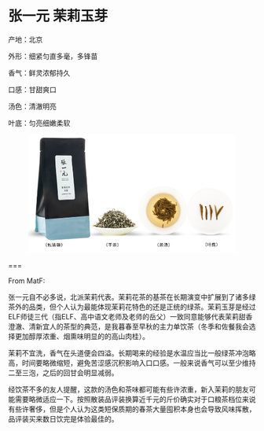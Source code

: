 # 张一元 茉莉玉芽

产地：北京

外形：细紧匀直多毫，多锋苗

香气：鲜灵浓郁持久

口感：甘甜爽口

汤色：清澈明亮

叶底：匀亮细嫩柔软

<figure><img src="../.gitbook/assets/fa23d4a1bd8b2b7f.jpg" alt=""><figcaption></figcaption></figure>

\===

From MatF:

张一元自不必多说，北派茉莉代表。茉莉花茶的基茶在长期演变中扩展到了诸多绿茶外的品类，但个人认为最能体现茉莉花特色的还是正统的绿茶。茉莉玉芽是经过ELF师徒三代（指ELF、高中语文老师及老师的岳父）一致同意能够代表茉莉甜香澄澈、清新宜人的茶型的典范，是我暮春至早秋的主力单饮茶（冬季和佐餐我会选择更加醇厚浓重、烟熏味明显的的高山肉桂）。

茉莉不宜洗，香气在头道便会四溢。长期喝来的经验是水温应当比一般绿茶冲泡略高，时间要略微缩短，避免苦涩感沉积影响入口口感。一般来说香气可以至少维持二至三泡，之后的回甘会明显减弱。

经饮茶不多的友人提醒，这款的汤色和茶味都可能有些许浓重，新入茉莉的朋友可能需要略微适应一下。按照散装品评装换算近千元的斤价确实对于口粮茶档位来说有些许奢侈，但是个人认为这类短保质期的春茶大量囤积本身也会导致风味挥散，品评装买来数日饮完是体验最佳的。
